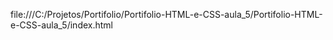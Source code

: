 file:///C:/Projetos/Portifolio/Portifolio-HTML-e-CSS-aula_5/Portifolio-HTML-e-CSS-aula_5/index.html
